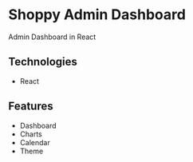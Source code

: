 # Shoppy Admin Dashboard

Admin Dashboard in React

## Technologies

- React

## Features

- Dashboard
- Charts
- Calendar
- Theme
